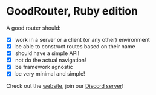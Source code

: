 # GoodRouter, Ruby edition

A good router should:

- [x] work in a server or a client (or any other) environment
- [x] be able to construct routes based on their name
- [x] should have a simple API!
- [x] not do the actual navigation!
- [x] be framework agnostic
- [x] be very minimal and simple!

Check out the [website](https://www.goodrouter.org), join our [Discord server](https://discord.gg/BJ8v7xTq8d)!
